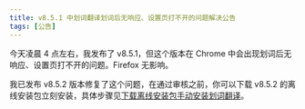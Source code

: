 ```yaml
---
title: v8.5.1 中划词翻译划词后无响应、设置页打不开的问题解决公告
tags: [公告]
---
```


今天凌晨 4 点左右，我发布了 v8.5.1，但这个版本在 Chrome 中会出现划词后无响应、设置页打不开的问题。Firefox 无影响。

我已发布 v8.5.2 版本修复了这个问题，在通过审核之前，你可以下载 v8.5.2 的离线安装包立刻安装，具体步骤见[下载离线安装包手动安装划词翻译](/docs/install/#offline)。